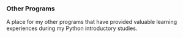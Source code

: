 ### Other Programs
A place for my other programs that have provided valuable learning experiences during my Python introductory studies.
